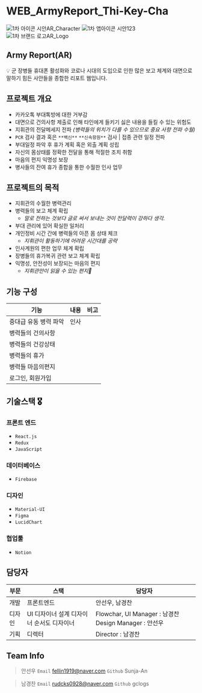# WEB_ArmyReport_Thi-Key-Cha

![1차 아이콘 시안AR_Character](https://user-images.githubusercontent.com/110546006/198884370-a50caa0c-da5f-4ca4-9be8-9ef8e8268c28.png)
![1차 앱아이콘 시안123](https://user-images.githubusercontent.com/110546006/198884364-7ec642bb-907d-432c-9182-bc1586e2f373.png)
![1차 브랜드 로고AR_Logo](https://user-images.githubusercontent.com/110546006/198884377-03ca7b48-e2a0-4e2c-839a-4887a2843011.png)

## Army Report(AR)
<aside>
💡 군 장병들 휴대폰 활성화와 코로나 시대의 도입으로 인한 많은 보고 체계와 대면으로 말하기 힘든 사안들을 종합한 리포트 웹입니다.
</aside>

## 프로젝트 개요
- 카카오톡 부대톡방에 대한 거부감
- 대면으로 건의사항 제출로 인해 타인에게 들키기 싫은 내용을 들킬 수 있는 위험도
- 지휘관의 전달메세지 전파 *(병력들의 위치가 다를 수 있으므로 중요 사항 전파 수월)*
- `PCR` 검사 결과 혹은 `**백신**` `**신속항원**` 검사 | 접종 관련 일정 전파
- 부대일정 파악 후 휴가 계획 혹은 외출 계획 성립
- 자신의 몸상태를 정확한 전달을 통해 적절한 조치 취함
- 마음의 편지 익명성 보장
- 병사들의 잔여 휴가 종합을 통한 수월한 인사 업무

## 프로젝트의 목적
- 지휘관의 수월한 병력관리
- 병력들의 보고 체계 확립
    - *말로 전하는 것보다 글로 써서 보내는 것이 전달력이 강하다 생각.*
- 부대 관리에 있어 확실한 일처리
- 개인정비 시간 간에 병력들의 아픈 몸 상태 체크
    - *지휘관이 활동하기에 어려운 시간대를 공략*
- 인사계원의 편한 업무 체계 확립
- 장병들의 휴가복귀 관련 보고 체계 확립
- 익명성, 안전성이 보장되는 마음의 편지
    - *지휘관만이 읽을 수 있는 편지👀*

## 기능 구성
| 기능 | 내용 | 비고 |
| --- | --- | --- |
| 중대급 유동 병력 파악 | 인사  |  |
| 병력들의 건의사항 |  |  |
| 병력들의 건강상태 |  |  |
| 병력들의 휴가 |  |  |
| 병력들 마음의편지 |  |  |
| 로그인, 회원가입 |  |  |

## 기술스택 🎖️

### 프론트 엔드

- `React.js`
- `Redux`
- `JavaScript`

### 데이터베이스

- `Firebase`

### 디자인

- `Material-UI`
- `Figma`
- `LucidChart`

### 협업툴

- `Notion`

## 담당자

| 부문 | 스택 | 담당자 |
| --- | --- | --- |
| 개발 | 프론트엔드  | 안선우, 남경찬 |
| 디자인 | UI 디자이너 설계 디자이너 순서도 디자이너 | Flowchar, UI Manager : 남경찬 Design Manager : 안선우  |
| 기획 | 디렉터  | Director : 남경찬 |

## Team Info

> 안선우
`Email` fellin1919@naver.com
`Github` Sunja-An
> 

> 남경찬 
`Email` rudcks0928@naver.com
`Github` gclogs
>

